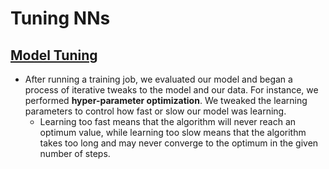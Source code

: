 # Tuning NNs

## [Model Tuning](https://evantage.gilmoreglobal.com/#/books/200-MLDWTS-11-EN-SG-E/cfi/371!/4/4@0.00:0.00)

- After running a training job, we evaluated our model and began a process of iterative tweaks to the model and our data. For instance, we performed **hyper-parameter optimization**. We tweaked the learning parameters to control how fast or slow our model was learning.
  - Learning too fast means that the algorithm will never reach an optimum value, while learning too slow means that the algorithm takes too long and may never converge to the optimum in the given number of steps.
